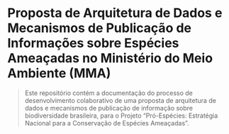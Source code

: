 
# Proposta de Arquitetura de Dados e Mecanismos de Publicação de Informações sobre Espécies Ameaçadas no Ministério do Meio Ambiente (MMA)


>Este repositório contém a documentação do processo de desenvolvimento colaborativo de uma proposta de arquitetura de dados e mecanismos de publicação de informação sobre biodiversidade brasileira, para o Projeto “Pró-Espécies: Estratégia Nacional para a Conservação de Espécies Ameaçadas”.
